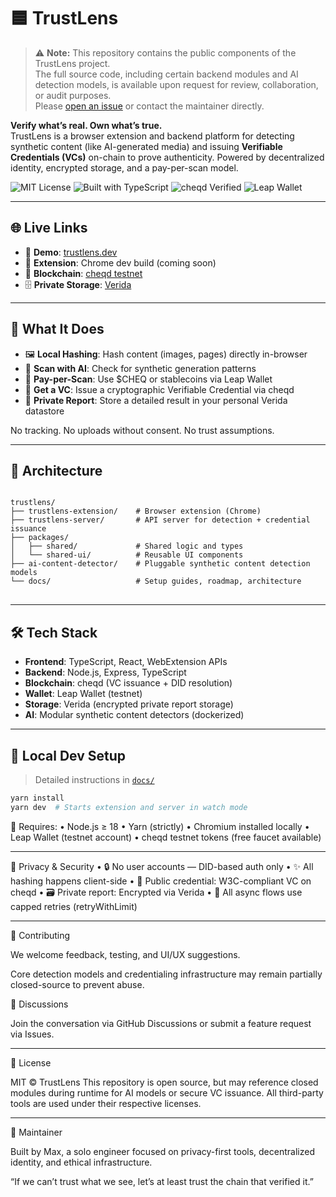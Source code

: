 # 🟦 TrustLens

> ⚠️ **Note:** This repository contains the public components of the TrustLens project.  
> The full source code, including certain backend modules and AI detection models, is available upon request for review, collaboration, or audit purposes.  
> Please [open an issue](https://github.com/trustlens/trustlens/issues) or contact the maintainer directly.

**Verify what’s real. Own what’s true.**  
TrustLens is a browser extension and backend platform for detecting synthetic content (like AI-generated media) and issuing **Verifiable Credentials (VCs)** on-chain to prove authenticity. Powered by decentralized identity, encrypted storage, and a pay-per-scan model.

![MIT License](https://img.shields.io/badge/license-MIT-blue.svg)
![Built with TypeScript](https://img.shields.io/badge/code-TypeScript-blue)
![cheqd Verified](https://img.shields.io/badge/VCs-on--chain%20via%20cheqd-purple)
![Leap Wallet](https://img.shields.io/badge/payments-Leap%20Wallet-00ccff)

---

## 🌐 Live Links

- 🔎 **Demo**: [trustlens.dev](https://trustlens.dev)
- 🔐 **Extension**: Chrome dev build (coming soon)
- 🔗 **Blockchain**: [cheqd testnet](https://cheqd.io) 
- 🗄 **Private Storage**: [Verida](https://www.verida.io)

---

## 🚀 What It Does

- 🖼️ **Local Hashing**: Hash content (images, pages) directly in-browser
- 🧠 **Scan with AI**: Check for synthetic generation patterns
- 💸 **Pay-per-Scan**: Use $CHEQ or stablecoins via Leap Wallet
- 🧾 **Get a VC**: Issue a cryptographic Verifiable Credential via cheqd
- 🔐 **Private Report**: Store a detailed result in your personal Verida datastore

No tracking. No uploads without consent. No trust assumptions.

---

## 🧱 Architecture

<pre>
<code>
trustlens/
├── trustlens-extension/    # Browser extension (Chrome)
├── trustlens-server/       # API server for detection + credential issuance
├── packages/
│   ├── shared/             # Shared logic and types
│   └── shared-ui/          # Reusable UI components
├── ai-content-detector/    # Pluggable synthetic content detection models
└── docs/                   # Setup guides, roadmap, architecture
</code>
</pre>


---

## 🛠 Tech Stack

- **Frontend**: TypeScript, React, WebExtension APIs
- **Backend**: Node.js, Express, TypeScript
- **Blockchain**: cheqd (VC issuance + DID resolution)
- **Wallet**: Leap Wallet (testnet)
- **Storage**: Verida (encrypted private report storage)
- **AI**: Modular synthetic content detectors (dockerized)

---

## 🧪 Local Dev Setup

> Detailed instructions in [`docs/`](./docs/)

```bash
yarn install
yarn dev  # Starts extension and server in watch mode
```
🔧 Requires:
	•	Node.js ≥ 18
	•	Yarn (strictly)
	•	Chromium installed locally
	•	Leap Wallet (testnet account)
	•	cheqd testnet tokens (free faucet available)

---


🔐 Privacy & Security
	•	🔒 No user accounts — DID-based auth only
	•	✨ All hashing happens client-side
	•	📜 Public credential: W3C-compliant VC on cheqd
	•	🗃️ Private report: Encrypted via Verida
	•	🔁 All async flows use capped retries (retryWithLimit)

---


💬 Contributing

We welcome feedback, testing, and UI/UX suggestions.

Core detection models and credentialing infrastructure may remain partially closed-source to prevent abuse.

📢 Discussions

Join the conversation via GitHub Discussions or submit a feature request via Issues.

---


📄 License

MIT © TrustLens
This repository is open source, but may reference closed modules during runtime for AI models or secure VC issuance.
All third-party tools are used under their respective licenses.

---


👤 Maintainer

Built by Max, a solo engineer focused on privacy-first tools, decentralized identity, and ethical infrastructure.

“If we can’t trust what we see, let’s at least trust the chain that verified it.”

